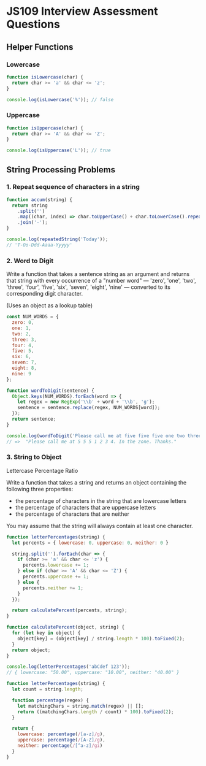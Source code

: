 # JS109 Interview Assessment Questions

## Helper Functions

### Lowercase

```js
function isLowercase(char) {
  return char >= 'a' && char <= 'z';
}

console.log(isLowercase('%')); // false
```

### Uppercase

```js
function isUppercase(char) {
  return char >= 'A' && char <= 'Z';
}

console.log(isUppercase('L')); // true
```

## String Processing Problems

### 1. Repeat sequence of characters in a string

```js
function accum(string) {
  return string
    .split('')
    .map((char, index) => char.toUpperCase() + char.toLowerCase().repeat(index))
    .join('-');
}

console.log(repeatedString('Today'));
// 'T-Oo-Ddd-Aaaa-Yyyyy'
```

### 2. Word to Digit

Write a function that takes a sentence string as an argument and returns that string with every occurrence of a "number word" — 'zero', 'one', 'two', 'three', 'four', 'five', 'six', 'seven', 'eight', 'nine' — converted to its corresponding digit character.

(Uses an object as a lookup table)

```js
const NUM_WORDS = {
  zero: 0,
  one: 1,
  two: 2,
  three: 3,
  four: 4,
  five: 5,
  six: 6,
  seven: 7,
  eight: 8,
  nine: 9
};

function wordToDigit(sentence) {
  Object.keys(NUM_WORDS).forEach(word => {
    let regex = new RegExp('\\b' + word + '\\b', 'g');
    sentence = sentence.replace(regex, NUM_WORDS[word]);
  });
  return sentence;
}

console.log(wordToDigit('Please call me at five five five one two three four. In the zone. Thanks.'));
// =>  "Please call me at 5 5 5 1 2 3 4. In the zone. Thanks."
```

### 3. String to Object

Lettercase Percentage Ratio

Write a function that takes a string and returns an object containing the following three properties:

- the percentage of characters in the string that are lowercase letters
- the percentage of characters that are uppercase letters
- the percentage of characters that are neither

You may assume that the string will always contain at least one character.

```js
function letterPercentages(string) {
  let percents = { lowercase: 0, uppercase: 0, neither: 0 }

  string.split('').forEach(char => {
    if (char >= 'a' && char <= 'z') {
      percents.lowercase += 1;
    } else if (char >= 'A' && char <= 'Z') {
      percents.uppercase += 1;
    } else {
      percents.neither += 1;
    }
  });

  return calculatePercent(percents, string);
}

function calculatePercent(object, string) {
  for (let key in object) {
    object[key] = (object[key] / string.length * 100).toFixed(2);
  }
  return object;
}

console.log(letterPercentages('abCdef 123'));
// { lowercase: "50.00", uppercase: "10.00", neither: "40.00" }
```

```js
function letterPercentages(string) {
  let count = string.length;

  function percentage(regex) {
    let matchingChars = string.match(regex) || [];
    return ((matchingChars.length / count) * 100).toFixed(2);
  }

  return {
    lowercase: percentage(/[a-z]/g),
    uppercase: percentage(/[A-Z]/g),
    neither: percentage(/[^a-z]/gi)
  }
}
```
